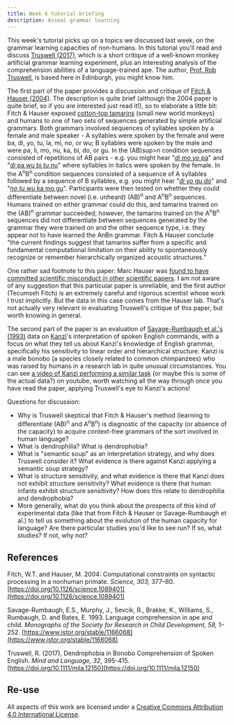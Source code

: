 ```yaml
---
title: Week 6 tutorial briefing
description: Animal grammar learning
---
```


This week's tutorial picks up on a topics we discussed last week, on the grammar learning capacities of non-humans. In this tutorial you'll read and discuss [Truswell (2017)](https://doi.org/10.1111/mila.12150), which is a short critique of a well-known monkey artificial grammar learning experiment, plus an interesting analysis of the comprehension abilities of a language-trained ape. The author, [Prof. Rob Truswell](http://robtruswell.com), is based here in Edinburgh, you might know him. 

The first part of the paper provides a discussion and critique of [Fitch & Hauser (2004)](https://doi.org/10.1126/science.1089401). The description is quite brief (although the 2004 paper is quite brief, so if you are interested just read it!), so to elaborate a little bit: Fitch & Hauser exposed [cotton-top tamarins](https://en.wikipedia.org/wiki/Cotton-top_tamarin) (small new world monkeys) and humans to one of two sets of sequences generated by simple artificial grammars. Both grammars involved sequences of syllables spoken by a female and male speaker - A syllables were spoken by the female and were ba, di, yo, tu, la, mi, no, or wu; B syllables were spoken by the male and were pa, li, mo, nu, ka, bi, do, or gu. In the (AB)sup>n</sup> condition sequences consisted of repetitions of AB pairs - e.g. you might hear "[*di* mo *yo* pa](fitchhauser_materials/di-mo-yo-pa.wav)" and "[*di* pa *wu* bi *tu* nu](fitchhauser_materials/di-pa-wu-bi-tu-nu.wav)" where syllables in italics were spoken by the female. In the A<sup>n</sup>B<sup>n</sup> condition sequences consisted of a sequence of A syllables followed by a sequence of B syllables, e.g. you might hear "[*di yo* gu do](fitchhauser_materials/di-yo-gu-do.wav)" and "[*no tu wu* ka mo gu](fitchhauser_materials/no-tu-wu-ka-mo-gu.wav)". Participants were then tested on whether they could differentiate between novel (i.e. unheard) (AB)<sup>n</sup> and A<sup>n</sup>B<sup>n</sup> sequences. Humans trained on either grammar could do this, and tamarins trained on the (AB)<sup>n</sup> grammar succeeded; however, the tamarins trained on the A<sup>n</sup>B<sup>n</sup> sequences did not differentiate between sequences generated by the grammar they were trained on and the other sequence type, i.e. they appear not to have learned the AnBn grammar. Fitch & Hauser conclude "the current findings suggest that tamarins suffer from a specific and fundamental computational limitation on their ability to spontaneously recognize or remember hierarchically organized acoustic structures."

One rather sad footnote to this paper: Marc Hauser was [found to have committed scientific misconduct in other scientific papers](https://en.wikipedia.org/wiki/Marc_Hauser#Scientific_misconduct). I am not aware of any suggestion that this particular paper is unreliable, and the first author (Tecumseh Fitch) is an extremely careful and rigorous scientist whose work I trust implicitly. But the data in this case comes from the Hauser lab. That's not actually very relevant in evaluating Truswell's critique of this paper, but worth knowing in general.

The second part of the paper is an evaluation of [Savage-Rumbaugh et al.'s (1993)](https://www.jstor.org/stable/1166068) data on [Kanzi](https://en.wikipedia.org/wiki/Kanzi)'s interpretation of spoken English commands, with a focus on what they tell us about Kanzi's knowledge of English grammar, specifically his sensitivity to linear order and hierarchical structure. Kanzi is a male bonobo (a species closely related to common chimpanzees) who was raised by humans in a research lab in quite unusual circumstances. You can see [a video of Kanzi performing a similar task](https://youtu.be/2Dhc2zePJFE) (or maybe this is some of the actual data?) on youtube, worth watching all the way through once you have read the paper, applying Truswell's eye to Kanzi's actions!  

Questions for discussion:
- Why is Truswell skeptical that Fitch & Hauser's method (learning to differentiate (AB)<sup>n</sup> and A<sup>n</sup>B<sup>n</sup>) is diagnostic of the capacity (or absence of the capacity) to acquire context-free grammars of the sort involved in human language?
- What is dendrophilia? What is dendrophobia?
- What is "semantic soup" as an interpretation strategy, and why does Truswell consider it? What evidence is there against Kanzi applying a semantic soup strategy?
- What is structure sensitivity, and what evidence is there that Kanzi does not exhibit structure sensitivity? What evidence is there that human infants exhibit structure sensitivity? How does this relate to dendrophilia and dendrophobia?
- More generally, what do you think about the prospects of this kind of experimental data (like that from Fitch & Hauser or Savage-Rumbaugh et al.) to tell us something about the evolution of the human capacity for language? Are there particular studies you'd like to see run? If so, what studies? If not, why not?


## References

Fitch, W.T. and Hauser, M. 2004: Computational constraints on syntactic processing in a nonhuman primate. *Science, 303,* 377–80. [https://doi.org/10.1126/science.1089401](https://doi.org/10.1126/science.1089401)

Savage-Rumbaugh, E.S., Murphy, J., Sevcik, R., Brakke, K., Williams, S., Rumbaugh, D. and Bates, E. 1993. Language comprehension in ape and child. *Monographs of the
Society for Research in Child Development, 58,* 1–252. [https://www.jstor.org/stable/1166068](https://www.jstor.org/stable/1166068)

Truswell, R. (2017), Dendrophobia in Bonobo Comprehension of Spoken English. *Mind and Language, 32*, 395-415. [https://doi.org/10.1111/mila.12150](https://doi.org/10.1111/mila.12150)

## Re-use

All aspects of this work are licensed under a [Creative Commons Attribution 4.0 International License](http://creativecommons.org/licenses/by/4.0/).
